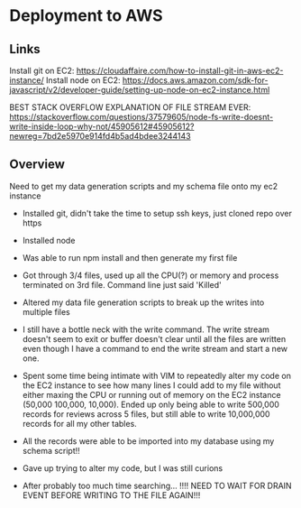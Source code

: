 # Deployment to AWS

## Links

Install git on EC2: https://cloudaffaire.com/how-to-install-git-in-aws-ec2-instance/
Install node on EC2:  https://docs.aws.amazon.com/sdk-for-javascript/v2/developer-guide/setting-up-node-on-ec2-instance.html

BEST STACK OVERFLOW EXPLANATION OF FILE STREAM EVER: https://stackoverflow.com/questions/37579605/node-fs-write-doesnt-write-inside-loop-why-not/45905612#45905612?newreg=7bd2e5970e914fd4b5ad4bdee3244143

## Overview
Need to get my data generation scripts and my schema file onto my ec2 instance

 - Installed git, didn't take the time to setup ssh keys, just cloned repo over https
 - Installed node
 - Was able to run npm install and then generate my first file

 - Got through 3/4 files, used up all the CPU(?) or memory and process terminated on 3rd file. Command line just said 'Killed'

 - Altered my data file generation scripts to break up the writes into multiple files
 - I still have a bottle neck with the write command. The write stream doesn't seem to exit or buffer doesn't clear until all the files are written even though I have a command to end the write stream and start a new one.
 - Spent some time being intimate with VIM to repeatedly alter my code on the EC2 instance to see how many lines I could add to my file without either maxing the CPU or running out of memory on the EC2 instance (50,000 100,000, 10,000). Ended up only being able to write 500,000 records for reviews across 5 files, but still able to write 10,000,000 records for all my other tables.
 - All the records were able to be imported into my database using my schema script!!
 - Gave up trying to alter my code, but I was still curions
 - After probably too much time searching... !!!! NEED TO WAIT FOR DRAIN EVENT BEFORE WRITING TO THE FILE AGAIN!!!